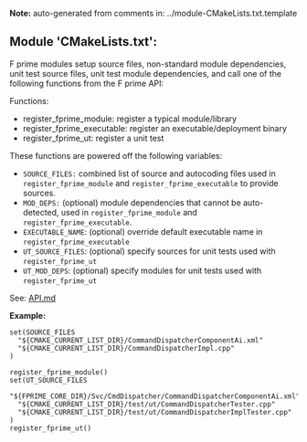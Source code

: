 **Note:** auto-generated from comments in: ../module-CMakeLists.txt.template

## Module 'CMakeLists.txt':

F prime modules setup source files, non-standard module dependencies, unit test source files,
unit test module dependencies, and call one of the following functions from the F prime API:

Functions:
- register_fprime_module: register a typical module/library
- register_fprime_executable: register an executable/deployment binary
- register_fprime_ut: register a unit test

These functions are powered off the following variables:
- `SOURCE_FILES:` combined list of source and autocoding files used in `register_fprime_module` and
`register_fprime_executable` to provide sources.
- `MOD_DEPS:` (optional) module dependencies that cannot be auto-detected, used in
`register_fprime_module` and `register_fprime_executable`.
- `EXECUTABLE_NAME`: (optional) override default executable name in `register_fprime_executable`
- `UT_SOURCE_FILES`: (optional) specify sources for unit tests used with `register_fprime_ut`
- `UT_MOD_DEPS`: (optional) specify modules for unit tests used with `register_fprime_ut`

See: [API.md](API.md)

**Example:**
```
set(SOURCE_FILES
  "${CMAKE_CURRENT_LIST_DIR}/CommandDispatcherComponentAi.xml"
  "${CMAKE_CURRENT_LIST_DIR}/CommandDispatcherImpl.cpp"
)

register_fprime_module()
set(UT_SOURCE_FILES
  "${FPRIME_CORE_DIR}/Svc/CmdDispatcher/CommandDispatcherComponentAi.xml"
  "${CMAKE_CURRENT_LIST_DIR}/test/ut/CommandDispatcherTester.cpp"
  "${CMAKE_CURRENT_LIST_DIR}/test/ut/CommandDispatcherImplTester.cpp"
)
register_fprime_ut()
```


